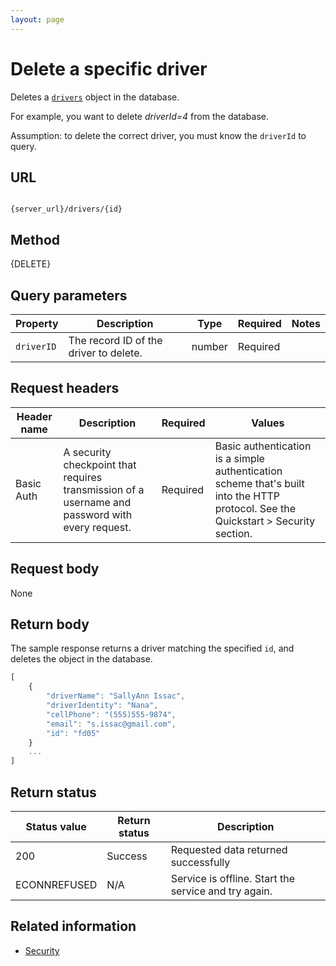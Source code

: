 ```yaml
---
layout: page
---
```

# Delete a specific driver

Deletes a [`drivers`](drivers) object in the database.

For example, you want to delete *driverId=4* from the database.

Assumption: to delete the correct driver, you must know the `driverId` to query.

## URL

```shell

{server_url}/drivers/{id}

```

## Method

{DELETE}

## Query parameters

| Property | Description | Type | Required | Notes |
| -------------- | ------ | ------------ |------------ |------------ |
| `driverID` | The record ID of the driver to delete.  | number | Required |  |

## Request headers

| Header name | Description | Required | Values |
| -------------- | ------ | ------------ |------------ |
| Basic Auth | A security checkpoint that requires transmission of a username and password with every request. | Required | Basic authentication is a simple authentication scheme that's built into the HTTP protocol. See the Quickstart > Security section.|

## Request body

None

## Return body

The sample response returns a driver matching the specified `id`, and deletes the object in the database.

```js
[
    {
        "driverName": "SallyAnn Issac",
        "driverIdentity": "Nana",
        "cellPhone": "(555)555-9874",
        "email": "s.issac@gmail.com",
        "id": "fd05"
    }
    ...
]
```

## Return status

| Status value | Return status | Description |
| ------------- | ----------- | ----------- |
| 200 | Success | Requested data returned successfully |
|  ECONNREFUSED | N/A | Service is offline. Start the service and try again. |

## Related information

* [Security](../../get-started/quickstart.md#security)
